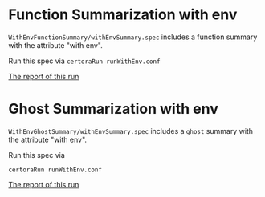 # Function Summarization with env

`WithEnvFunctionSummary/withEnvSummary.spec` includes a function summary with the attribute "with env".

Run this spec via
```certoraRun runWithEnv.conf```

[The report of this run](https://prover.certora.com/output/1902/0c82970e1bfe407894f42ea96ec495c6?anonymousKey=f20391b7da57c436e6d56a1713bd20744b72167e)

# Ghost Summarization with env

`WithEnvGhostSummary/withEnvSummary.spec` includes a `ghost` summary with the attribute "with env".

Run this spec via

```certoraRun runWithEnv.conf```

[The report of this run](https://prover.certora.com/output/1902/c7c5fe238d924da88592cc2225de2c96?anonymousKey=c523dcd0503643255c8c24dd971663d52b3add6b)
